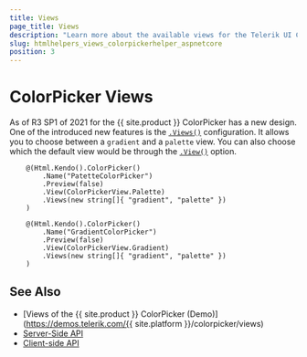 ```yaml
---
title: Views
page_title: Views
description: "Learn more about the available views for the Telerik UI ColorPicker HtmlHelper for {{ site.framework }}."
slug: htmlhelpers_views_colorpickerhelper_aspnetcore
position: 3
---
```


# ColorPicker Views

As of R3 SP1 of 2021 for the {{ site.product }} ColorPicker has a new design. One of the introduced new features is the [`.Views()`](/api/Kendo.Mvc.UI.Fluent/ColorPickerBuilder#viewssystemstring) configuration. It allows you to choose between a `gradient` and a `palette` view. You can also choose which the default view would be through the [`.View()`](/api/Kendo.Mvc.UI.Fluent/ColorPickerBuilder#viewkendomvcuicolorpickerview) option.

```
    @(Html.Kendo().ColorPicker()
        .Name("PatetteColorPicker")
        .Preview(false)
        .View(ColorPickerView.Palette)
        .Views(new string[]{ "gradient", "palette" })
    )

    @(Html.Kendo().ColorPicker()
        .Name("GradientColorPicker")
        .Preview(false)
        .View(ColorPickerView.Gradient)
        .Views(new string[]{ "gradient", "palette" })
    )
```

## See Also

* [Views of the {{ site.product }} ColorPicker (Demo)](https://demos.telerik.com/{{ site.platform }}/colorpicker/views)
* [Server-Side API](/api/colorpicker)
* [Client-side API](/api/javascript/ui/colorpicker)
